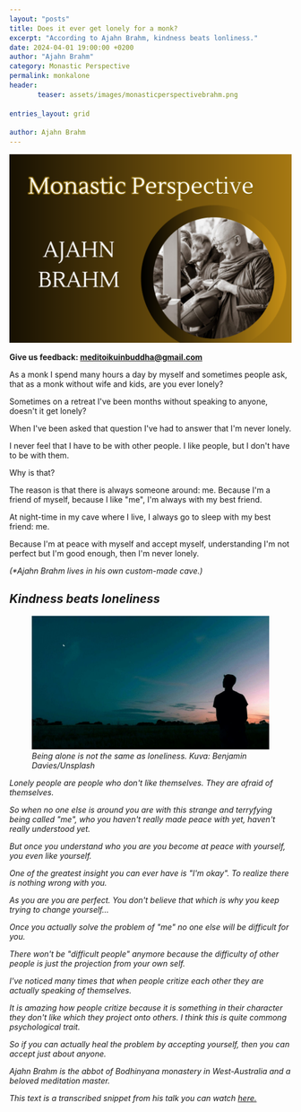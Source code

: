 ```yaml
---
layout: "posts"
title: Does it ever get lonely for a monk?
excerpt: "According to Ajahn Brahm, kindness beats lonliness."
date: 2024-04-01 19:00:00 +0200
author: "Ajahn Brahm"
category: Monastic Perspective
permalink: monkalone
header: 
       teaser: assets/images/monasticperspectivebrahm.png

entries_layout: grid

author: Ajahn Brahm
---
```

<img src="assets/images/monasticperspectivebrahm.png" alt="ajahnbrahm">

<b> Give us feedback: meditoikuinbuddha@gmail.com</b>

As a monk I spend many hours a day by myself and sometimes people ask, that as a monk without wife and kids, are you ever lonely? 

Sometimes on a retreat I've been months without speaking to anyone, doesn't it get lonely?

When I've been asked that question I've had to answer that I'm never lonely. 

I never feel that I have to be with other people. I like people, but I don't have to be with them. 

Why is that? 

The reason is that there is always someone around: me. Because I'm a friend of myself, because I like "me", I'm always with my best friend. 

At night-time in my cave where I live, I always go to sleep with my best friend: me. 

Because I'm at peace with myself and accept myself, understanding I'm not perfect but I'm good enough, then I'm never lonely.

<i>(*Ajahn Brahm lives in his own custom-made cave.)

<h2>Kindness beats loneliness</h2>

<figure>
<img src="assets/images/yksin.jpg" alt="alone">
<figcaption> Being alone is not the same as loneliness. Kuva: Benjamin Davies/Unsplash </figcaption>
</figure>

Lonely people are people who don't like themselves. They are afraid of themselves. 

So when no one else is around you are with this strange and terryfying being called "me", who you haven't really made peace with yet, haven't really understood yet. 

But once you understand who you are you become at peace with yourself, you even like yourself. 

One of the greatest insight you can ever have is "I'm okay".
To realize there is nothing wrong with you. 

As you are you are perfect. You don't believe that which is why you keep trying to change yourself...

Once you actually solve the problem of "me" no one else will be difficult for you. 

There won't be "difficult people" anymore because the difficulty of other people is just the projection from your own self. 

I've noticed many times that when people critize each other they are actually speaking of themselves.

It is amazing how people critize because it is something in their character they don't like which they project onto others. I think this is quite commong psychological trait. 

So if you can actually heal the problem by accepting yourself, then you can accept just about anyone. 

<i>Ajahn Brahm is the abbot of Bodhinyana monastery in West-Australia and a beloved meditation master.

This text is a transcribed snippet from his talk you can watch <a href="https://www.youtube.com/watch?v=jniaUr_7438&t=2105s">here.</a> </i>

